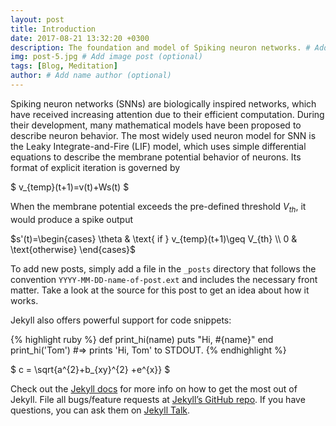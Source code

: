 ```yaml
---
layout: post
title: Introduction
date: 2017-08-21 13:32:20 +0300
description: The foundation and model of Spiking neuron networks. # Add post description (optional)
img: post-5.jpg # Add image post (optional)
tags: [Blog, Meditation]
author: # Add name author (optional)
---
```

Spiking neuron networks (SNNs) are biologically inspired networks, which have received increasing attention due to their efficient computation. During their development, many mathematical models have been proposed to describe neuron behavior. The most widely used neuron model for SNN is the Leaky Integrate-and-Fire (LIF) model, which uses simple differential equations to describe the membrane potential  behavior of neurons. Its format of explicit iteration is governed by


$ v_{temp}(t+1)=v(t)+Ws(t) $

When the membrane potential exceeds the pre-defined threshold $V_{th}$, it would produce a spike output

$s'(t)=\begin{cases}
\theta & \text{ if } v_{temp}(t+1)\geq V_{th} \\ 
0 & \text{otherwise}
\end{cases}$

To add new posts, simply add a file in the `_posts` directory that follows the convention `YYYY-MM-DD-name-of-post.ext` and includes the necessary front matter. Take a look at the source for this post to get an idea about how it works.

Jekyll also offers powerful support for code snippets:

{% highlight ruby %}
def print_hi(name)
  puts "Hi, #{name}"
end
print_hi('Tom')
#=> prints 'Hi, Tom' to STDOUT.
{% endhighlight %}

$ c = \sqrt{a^{2}+b_{xy}^{2} +e^{x}} $

Check out the [Jekyll docs][jekyll-docs] for more info on how to get the most out of Jekyll. File all bugs/feature requests at [Jekyll’s GitHub repo][jekyll-gh]. If you have questions, you can ask them on [Jekyll Talk][jekyll-talk].

[jekyll-docs]: https://jekyllrb.com/docs/home
[jekyll-gh]:   https://github.com/jekyll/jekyll
[jekyll-talk]: https://talk.jekyllrb.com/
